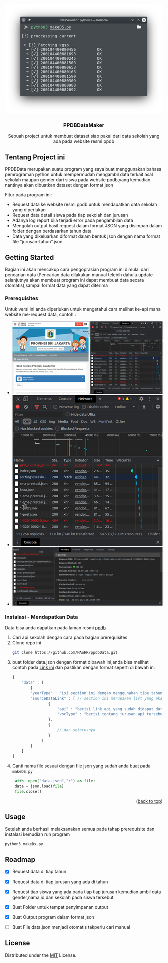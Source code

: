 
<div id="top"></div>
<!--
*** Thanks for checking out the Best-README-Template. If you have a suggestion
*** that would make this better, please fork the repo and create a pull request
*** or simply open an issue with the tag "enhancement".
*** Don't forget to give the project a star!
*** Thanks again! Now go create something AMAZING! :D
-->



<!-- PROJECT SHIELDS -->
<!--
*** I'm using markdown "reference style" links for readability.
*** Reference links are enclosed in brackets [ ] instead of parentheses ( ).
*** See the bottom of this document for the declaration of the reference variables
*** for contributors-url, forks-url, etc. This is an optional, concise syntax you may use.
*** https://www.markdownguide.org/basic-syntax/#reference-style-links
-->
<!-- PROJECT LOGO -->
<br />
<div align="center">
  <a href="https://github.com/NAoHR/ppdbData">
    <img src="Assets/preview.png" alt="Logo" >
  </a>

  <h3 align="center">PPDBDataMaker</h3>

  <p align="center">
   Sebuah project untuk membuat dataset siap pakai dari data sekolah yang ada pada website resmi ppdb
    <br />
    
</div>







<!-- ABOUT THE PROJECT -->
## Tentang Project ini

PPDBData merupakan suatu program yang saya buat menggunakan bahasa pemrograman python untuk mempermudah mengambil data terkait asal sekolah maupun gender dari siswa pada website ppdb,yang kemudian nantinya akan dibuatkan dataset dengan format json

Fitur pada program ini:
* Request data ke website resmi ppdb untuk mendapatkan data sekolah yang diperlukan
* Request data detail siswa pada tiap sekolah dan jurusan
* Adanya log report bila terjadi error pada pengambilan data
* Mengolah output hasil request dalam format JSON yang disimpan dalam folder dengan berdasarkan tahun data
* Data yang dikeluarkan diformat dalam bentuk json dengan nama format file "jurusan-tahun".json


<!-- GETTING STARTED -->
## Getting Started

Bagian ini akan mencakup cara pengoprasian program ini dimulai dari pencarian data (Pencarian data dilakukan manual telebih dahulu.update selanjutnya akan membuat program ini dapat membuat data secara otomatis),sampai format data yang dapat diterima

### Prerequisites

Untuk versi ini anda diperlukan untuk mengetahui cara melihat ke-api mana website me-request data, contoh :
* <img src="Assets/howto1.png" alt="Logo" >
* <img src="Assets/howto2.png" alt="Logo" >
* <img src="Assets/howto3.png" alt="Logo" >
### Instalasi - Mendapatkan Data

Data bisa anda dapatkan pada laman resmi [ppdb](https://https://ppdb.jakarta.go.id/)
1. Cari api sekolah dengan cara pada bagian prerequisites 
2. Clone repo ini
   ```sh
   git clone https://github.com/NAoHR/ppdbData.git
   ```
3. buat folder data.json dengan format dibawah ini,anda bisa melihat contoh pada [Link ini](https://github.com/NAoHR/ppdbData/blob/main/data.json) dan pastikan dengan format seperti di bawah ini
   ```js
   {
	   "data" : [
		   {
		   "yearType" : "isi section ini dengan menggunakan tipe tahun data ppdb itu dibuat (untuk data tahun ini anda dapat mengisi dengan 'current')",
		   "sourceDataLink" : [ // section ini merupakan list yang akan digunakan untuk menaruh beberapa jurusan yang ada pada sekolah tersebut
				   {
					   "api" : "berisi link api yang sudah didapat dari kolom prerequisits diatas",
					   "vocType" : "berisi tentang jurusan api tersebut contoh: sija,ipa,kgsp,ips,etc"
				   },
				   {
					   // dan seterusnya
				   }	
				]
		   }
	   ]
   }
   ```
4. Ganti nama file sesuai dengan file json yang sudah anda buat pada `makeDS.py`
   ```python
	with  open("data.json","r") as file:
	data = json.load(file)
	file.close()
   ```

<p align="right">(<a href="#top">back to top</a>)</p>



<!-- USAGE EXAMPLES -->
## Usage

Setelah anda berhasil melaksanakan semua pada tahap prerequisite dan instalasi kemudian run program
```sh
python3 makeDs.py
```



<!-- ROADMAP -->
## Roadmap

- [x] Request data di tiap tahun
- [x] Request data di tiap jurusan yang ada di tahun
- [x] Request tiap siswa yang ada pada tiap tiap jurusan kemudian ambil data gender,nama,id,dan sekolah pada siswa tersebut
- [x] Buat Folder untuk tempat penyimpanan output
- [x] Buat Output program dalam format json
- [ ] Buat File data.json menjadi otomatis takperlu cari manual




<!-- LICENSE -->
## License

Distributed under the [MIT](https://choosealicense.com/licenses/mit/) License.